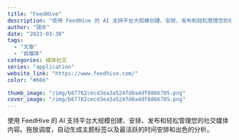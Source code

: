 ```yaml
---
title: "FeedHive"
description: "使用 FeedHive 的 AI 支持平台大规模创建、安排、发布和轻松管理您的社交媒体内容。拖放调度，自动生成主题标签以"
author: "瑞东"
date: "2023-03-30"
tags:
  - "文章"
  - "自媒体"
categories: 媒体社交
series: "application"
website_link: "https://www.feedhive.com/"
color: "#666"

thumb_image: "/img/b67762cecd3ea3a524fd0a4df8866705.png"
cover_image: "/img/b67762cecd3ea3a524fd0a4df8866705.png"
---
```


使用 FeedHive 的 AI 支持平台大规模创建、安排、发布和轻松管理您的社交媒体内容。拖放调度，自动生成主题标签以及最活跃的时间安排和出色的分析。 
